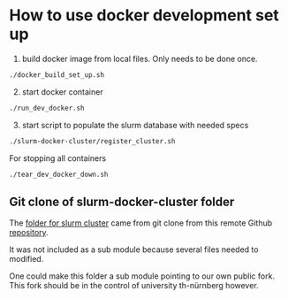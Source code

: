 # How to use docker development set up

1. build docker image from local files. Only needs to be done once.
```bash
./docker_build_set_up.sh
```

2. start docker container 
```bash
./run_dev_docker.sh
```

3. start script to populate the slurm database with needed specs

```bash
./slurm-docker-cluster/register_cluster.sh
```

For stopping all containers 
```bash
./tear_dev_docker_down.sh
```

## Git clone of slurm-docker-cluster folder
The [folder for slurm cluster](./slurm-docker-cluster) came from git clone 
from this remote Github [repository](https://github.com/giovtorres/slurm-docker-cluster). 

It was not included as a sub module because several files needed to modified.

One could make this folder  a sub module pointing to our own public fork. This fork should be in the control
of university th-nürnberg however.
